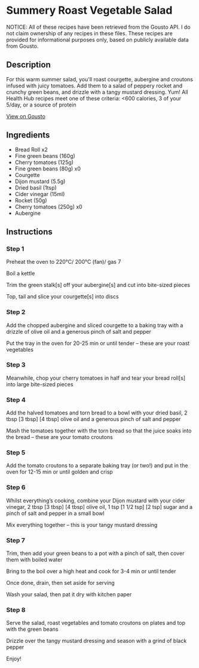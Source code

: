 # Summery Roast Vegetable Salad

NOTICE: All of these recipes have been retrieved from the Gousto API. I do not claim ownership of any recipes in these files. These recipes are provided for informational purposes only, based on publicly available data from Gousto.

## Description

For this warm summer salad, you'll roast courgette, aubergine and croutons infused with juicy tomatoes. Add them to a salad of peppery rocket and crunchy green beans, and drizzle with a tangy mustard dressing. Yum! All Health Hub recipes meet one of these criteria: <600 calories, 3 of your 5/day, or a source of protein


[View on Gousto](https://www.gousto.co.uk/recipes/cookbook/summery-roast-vegetable-salad)

## Ingredients

- Bread Roll x2
- Fine green beans (160g)
- Cherry tomatoes (125g)
- Fine green beans (80g) x0
- Courgette
- Dijon mustard (5.5g)
- Dried basil (1tsp)
- Cider vinegar (15ml)
- Rocket (50g)
- Cherry tomatoes (250g) x0
- Aubergine

## Instructions


### Step 1

Preheat the oven to 220°C/ 200°C (fan)/ gas 7

Boil a kettle

Trim the green stalk[s] off your aubergine[s] and cut into bite-sized pieces

Top, tail and slice your courgette[s] into discs


### Step 2

Add the chopped aubergine and sliced courgette to a baking tray with a drizzle of olive oil and a generous pinch of salt and pepper

Put the tray in the oven for 20-25 min or until tender – these are your roast vegetables


### Step 3

Meanwhile, chop your cherry tomatoes in half and tear your bread roll[s] into large bite-sized pieces


### Step 4

Add the halved tomatoes and torn bread to a bowl with your dried basil, 2 tbsp <span class="text-purple">[3 tbsp]</span> <span class="text-danger">[4 tbsp]</span> olive oil and a generous pinch of salt and pepper

Mash the tomatoes together with the torn bread so that the juice soaks into the bread – these are your tomato croutons


### Step 5

Add the tomato croutons to a separate baking tray (or two!) and put in the oven for 12-15 min or until golden and crisp


### Step 6

Whilst everything’s cooking, combine your Dijon mustard with your cider vinegar, 2 tbsp <span class="text-purple">[3 tbsp]</span> <span class="text-danger">[4 tbsp] </span>olive oil, 1 tsp <span class="text-purple">[1 1/2 tsp]</span> <span class="text-danger">[2 tsp]</span> sugar and a pinch of salt and pepper in a small bowl

Mix everything together – this is your tangy mustard dressing


### Step 7

Trim, then add your green beans to a pot with a pinch of salt, then cover them with boiled water

Bring to the boil over a high heat and cook for 3-4 min or until tender

Once done, drain, then set aside for serving

Wash your salad, then pat it dry with kitchen paper

### Step 8

Serve the salad, roast vegetables and tomato croutons on plates and top with the green beans

Drizzle over the tangy mustard dressing and season with a grind of black pepper

Enjoy!


